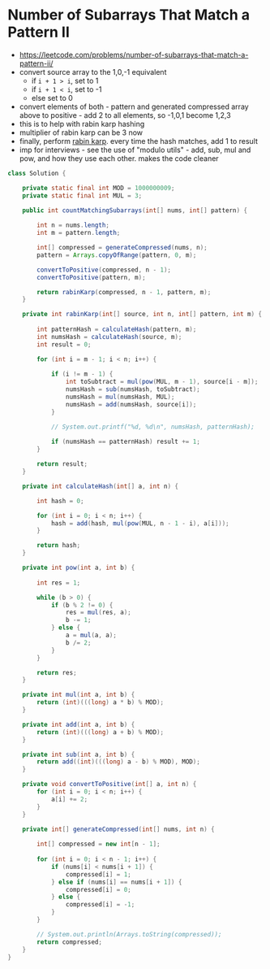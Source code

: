 # Number of Subarrays That Match a Pattern II

- https://leetcode.com/problems/number-of-subarrays-that-match-a-pattern-ii/
- convert source array to the 1,0,-1 equivalent
  - if `i + 1 > i`, set to 1
  - if `i + 1 < i`, set to -1
  - else set to 0
- convert elements of both - pattern and generated compressed array above to positive - add 2 to all elements, so -1,0,1 become 1,2,3
- this is to help with rabin karp hashing
- multiplier of rabin karp can be 3 now
- finally, perform [rabin karp](../../Strivers%20A2Z%20DSA%20Course%20Sheet/Step%2018:%20Strings/Step%2018.1:%20Hard%20Problems/Rabin%20Karp.md). every time the hash matches, add 1 to result
- imp for interviews - see the use of "modulo utils" - add, sub, mul and pow, and how they use each other. makes the code cleaner

```java
class Solution {

    private static final int MOD = 1000000009;
    private static final int MUL = 3;

    public int countMatchingSubarrays(int[] nums, int[] pattern) {
        
        int n = nums.length;
        int m = pattern.length;

        int[] compressed = generateCompressed(nums, n);
        pattern = Arrays.copyOfRange(pattern, 0, m);

        convertToPositive(compressed, n - 1);
        convertToPositive(pattern, m);

        return rabinKarp(compressed, n - 1, pattern, m);
    }

    private int rabinKarp(int[] source, int n, int[] pattern, int m) {
        
        int patternHash = calculateHash(pattern, m);
        int numsHash = calculateHash(source, m);
        int result = 0;

        for (int i = m - 1; i < n; i++) {
           
            if (i != m - 1) {
                int toSubtract = mul(pow(MUL, m - 1), source[i - m]);
                numsHash = sub(numsHash, toSubtract);
                numsHash = mul(numsHash, MUL);
                numsHash = add(numsHash, source[i]);
            }

            // System.out.printf("%d, %d\n", numsHash, patternHash);
           
            if (numsHash == patternHash) result += 1;
        }

        return result;
    }

    private int calculateHash(int[] a, int n) {

        int hash = 0;

        for (int i = 0; i < n; i++) {
            hash = add(hash, mul(pow(MUL, n - 1 - i), a[i]));
        }

        return hash;
    }

    private int pow(int a, int b) {
        
        int res = 1;

        while (b > 0) {
            if (b % 2 != 0) {
                res = mul(res, a);
                b -= 1;
            } else {
                a = mul(a, a);
                b /= 2;
            }
        }

        return res;
    }

    private int mul(int a, int b) {
        return (int)(((long) a * b) % MOD);
    }

    private int add(int a, int b) {
        return (int)(((long) a + b) % MOD);
    }

    private int sub(int a, int b) {
        return add((int)(((long) a - b) % MOD), MOD);
    }

    private void convertToPositive(int[] a, int n) {
        for (int i = 0; i < n; i++) {
            a[i] += 2;
        }
    }

    private int[] generateCompressed(int[] nums, int n) {
        
        int[] compressed = new int[n - 1];
        
        for (int i = 0; i < n - 1; i++) {
            if (nums[i] < nums[i + 1]) {
                compressed[i] = 1;
            } else if (nums[i] == nums[i + 1]) {
                compressed[i] = 0;
            } else {
                compressed[i] = -1;
            }
        }

        // System.out.println(Arrays.toString(compressed));
        return compressed;
    }
}
```

